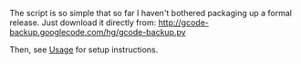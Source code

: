 The script is so simple that so far I haven't bothered packaging up a formal release. Just download it directly from: http://gcode-backup.googlecode.com/hg/gcode-backup.py

Then, see [Usage](Usage.md) for setup instructions.